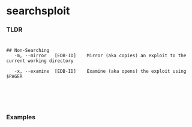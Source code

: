 # searchsploit

### TLDR
```

```
### 
```
## Non-Searching
   -m, --mirror   [EDB-ID]    Mirror (aka copies) an exploit to the current working directory
   
   -x, --examine  [EDB-ID]    Examine (aka opens) the exploit using $PAGER
```
### 
```

```
### 
```

```

### 
```

```
### Examples 
```

```
### 
```

```
### 
```

```
### 
```

```
### 
```

```
### 
```

```
### 
```

```
